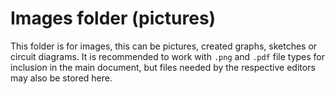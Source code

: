 # Images folder (pictures)

This folder is for images, this can be pictures, created graphs, sketches or circuit diagrams. It is recommended to work with `.png` and `.pdf` file 
types for inclusion in the main document, but files needed by the respective editors may also be stored here.
